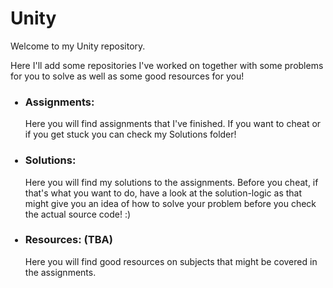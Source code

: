<h1><b>Unity</b></h1> 
Welcome to my Unity repository.

Here I'll add some repositories I've worked on together with some problems for you to solve as well as some good resources for you!

<ul>
	<h3><li>Assignments:</li></h3>
	Here you will find assignments that I've finished. If you want to cheat or if you get stuck you can check my Solutions folder!
	<h3><li>Solutions:</li></h3>
	Here you will find my solutions to the assignments.
	Before you cheat, if that's what you want to do, have a look at the solution-logic as that might give you an idea of 
	how to solve your problem before you check the actual source code! :)
	<h3><li>Resources: (TBA)</li></h3>
	Here you will find good resources on subjects that might be covered in the assignments.

</ul>
